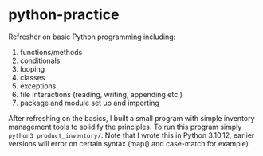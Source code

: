 # python-practice
Refresher on basic Python programming including:
1. functions/methods
2. conditionals
3. looping
4. classes
5. exceptions
6. file interactions (reading, writing, appending etc.)
7. package and module set up and importing

After refreshing on the basics, I built a small program with simple inventory management tools to solidify the principles.
To run this program simply `python3 product_inventory/`.
Note that I wrote this in Python 3.10.12, earlier versions will error on certain syntax (map() and case-match for example)
